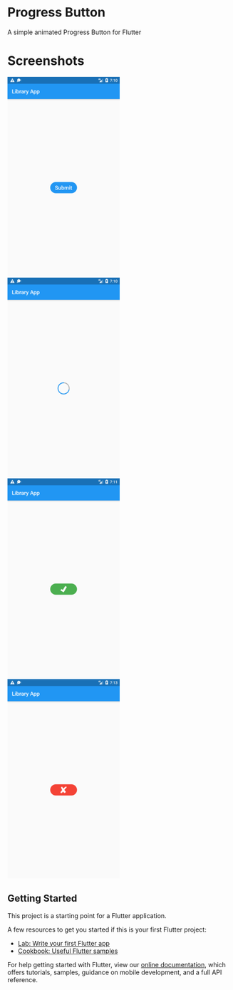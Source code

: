 # Progress Button

A simple animated Progress Button for Flutter

# Screenshots
<img src="https://raw.githubusercontent.com/gnocchiarsugo/progress_button/master/screenshots/Idle_Screenshot.png" height="50%" width="50%" alt="Idle Screenshot">

<img src="https://raw.githubusercontent.com/gnocchiarsugo/progress_button/master/screenshots/Loading_Screenshot.png" height="50%" width="50%" alt="Loading Screenshot">

<img src="https://raw.githubusercontent.com/gnocchiarsugo/progress_button/master/screenshots/Success_Screenshot.png" height="50%" width="50%" alt="Success Screenshot">

<img src="https://raw.githubusercontent.com/gnocchiarsugo/progress_button/master/screenshots/Error_Screenshot.png" height="50%" width="50%" alt="Error Screenshot">


## Getting Started

This project is a starting point for a Flutter application.

A few resources to get you started if this is your first Flutter project:

- [Lab: Write your first Flutter app](https://flutter.dev/docs/get-started/codelab)
- [Cookbook: Useful Flutter samples](https://flutter.dev/docs/cookbook)

For help getting started with Flutter, view our
[online documentation](https://flutter.dev/docs), which offers tutorials,
samples, guidance on mobile development, and a full API reference.
